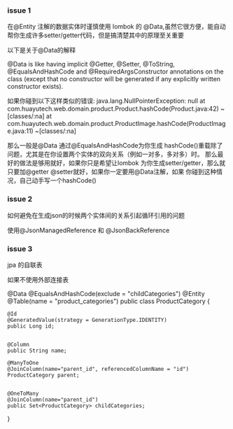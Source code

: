 

### issue 1

在@Entity 注解的数据实体时谨慎使用 lombok 的 @Data,虽然它很方便，能自动帮你生成许多setter/getter代码，但是搞清楚其中的原理至关重要

以下是关于@Data的解释

@Data is like having implicit @Getter, @Setter, @ToString, @EqualsAndHashCode and @RequiredArgsConstructor annotations 
on the class (except that no constructor will be generated if any explicitly written constructor exists).

如果你碰到以下这样类似的错误:
java.lang.NullPointerException: null
	at com.huayutech.web.domain.product.Product.hashCode(Product.java:42) ~[classes/:na]
	at com.huayutech.web.domain.product.ProductImage.hashCode(ProductImage.java:11) ~[classes/:na]
	
那么一般是@Data 通过@EqualsAndHashCode为你生成 hashCode()重载除了问题，尤其是在你设置两个实体的双向关系（例如一对多，多对多）时。
那么最好的做法是够用就好，如果你只是希望让lombok 为你生成setter/getter，那么就只要加@getter @setter就好，如果你一定要用@Data注解，如果
你碰到这种情况，自己动手写一个hashCode()


### issue 2 

如何避免在生成json的时候两个实体间的关系引起循环引用的问题

使用@JsonManagedReference 和 @JsonBackReference


### issue 3

jpa 的自联表

如果不使用外部连接表

@Data
@EqualsAndHashCode(exclude = "childCategories")
@Entity
@Table(name = "product_categories")
public class ProductCategory {

    @Id
    @GeneratedValue(strategy = GenerationType.IDENTITY)
    public Long id;


    @Column
    public String name;

    @ManyToOne
    @JoinColumn(name="parent_id", referencedColumnName = "id")
    ProductCategory parent;


    @OneToMany
    @JoinColumn(name="parent_id")
    public Set<ProductCategory> childCategories;
}